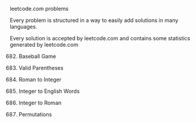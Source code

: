 
leetcode.com problems

Every problem is structured in a way to easily add solutions 
in many languages.

Every solution is accepted by leetcode.com and contains
some statistics generated by leetcode.com

682. Baseball Game

20. Valid Parentheses

13. Roman to Integer

273. Integer to English Words

12. Integer to Roman

46. Permutations